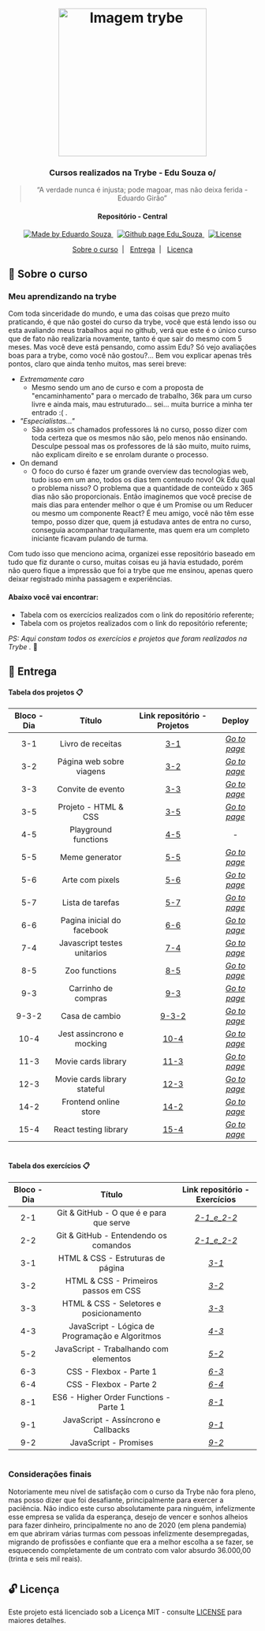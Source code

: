 <h1 align="center">
    <img alt="Imagem trybe" src="https://i.ibb.co/d4W2x4g/trybe.png" width="300px" />
</h1>

<h3 align="center">
  Cursos realizados na Trybe - Edu Souza o/
</h3>

<blockquote align="center">“A verdade nunca é injusta; pode magoar, mas não deixa ferida - Eduardo Girão”</blockquote>

<h4 align="center">
  Repositório - Central
</h4>

<p align="center">

  <a href="https://github.com/EduSouza-programmer" target="_blank">
    <img alt="Made by Eduardo Souza" src="https://img.shields.io/badge/made%20by-Edu%20Souza-%23F8952D">
  </a>&nbsp;

 <a href="https://edusouza-programmer.github.io/" target="_blank">
<img alt="Github page Edu_Souza " src="https://img.shields.io/badge/Github%20page-Edu_Souza-orange">
</a>&nbsp;

  <a href="#" >
    <img alt="License" src="https://img.shields.io/badge/license-MIT-%23F8952D">
  </a>

</p>

<p align="center">
  <a href="#rocket-Sobre-o-curso">Sobre o curso</a>&nbsp;&nbsp;|&nbsp;&nbsp;
  <a href="#postbox-Entrega"">Entrega</a>&nbsp;&nbsp;|&nbsp;&nbsp;
  <a href="#unlock-Licença">Licença</a>
</p>

## :rocket: Sobre o curso

### Meu aprendizando na trybe

Com toda sinceridade do mundo, e uma das coisas que prezo muito praticando, é que não gostei do curso da trybe, você que está lendo isso ou esta avaliando meus trabalhos aqui no github, verá que este é o único curso que de fato não realizaria novamente, tanto é que sair do mesmo com 5 meses. Mas você deve está pensando, como assim Edu? Só vejo avaliações boas para a trybe, como você não gostou?... Bem vou explicar apenas três pontos, claro que ainda tenho muitos, mas serei breve:

- _Extremamente caro_
  - Mesmo sendo um ano de curso e com a proposta de "encaminhamento" para o mercado de trabalho, 36k para um curso livre e ainda mais, mau estruturado... sei... muita burrice a minha ter entrado :( . 
- _"Especialistas..."_
  - São assim os chamados professores lá no curso, posso dizer com toda certeza que os mesmos não são, pelo menos não ensinando. Desculpe pessoal mas os professores de lá são muito, muito ruims, não explicam direito e se enrolam durante o processo.  
- On demand
  - O foco do curso é fazer um grande overview das tecnologias web, tudo isso em um ano, todos os dias tem conteudo novo! Ok Edu qual o problema nisso? O problema que a quantidade de conteúdo x 365 dias não são proporcionais. Então imaginemos que você precise de mais dias para entender melhor o que é um Promise ou um Reducer ou mesmo um componente React? É meu amigo, você não têm esse tempo, posso dizer que, quem já estudava antes de entra no curso, conseguia acompanhar traquilamente, mas quem era um completo iniciante ficavam pulando de turma.

Com tudo isso que menciono acima, organizei esse repositório baseado em tudo que fiz durante o curso, muitas coisas eu já havia estudado, porém não quero fique a impressão que foi a trybe que me ensinou, apenas quero deixar registrado minha passagem e experiências.  
#### Abaixo você vai encontrar:

- Tabela com os exercícios realizados com o link do repositório referente;
- Tabela com os projetos realizados com o link do repositório referente;

_PS: Aqui constam todos os exercícios e projetos que foram realizados na Trybe ._ :running:

## :postbox: Entrega
#### Tabela dos projetos :clipboard:

| Bloco - Dia |            Título            |                        Link repositório - Projetos                        |                                       Deploy                                       |
| :---------: | :--------------------------: | :-----------------------------------------------------------------------: | :--------------------------------------------------------------------------------: |
|     3-1     |      Livro de receitas       |                       [3-1](https://bit.ly/2Ej92q4)                       |                       _[Go to page](https://bit.ly/3j6Goan)_                       |
|     3-2     |   Página web sobre viagens   |                       [3-2](https://bit.ly/3hpqAPG)                       |                       _[Go to page](https://bit.ly/2CTWSDt)_                       |
|     3-3     |      Convite de evento       |                       [3-3](https://bit.ly/3lbABSZ)                       |                       _[Go to page](https://bit.ly/31o5Hig)_                       |
|     3-5     |     Projeto - HTML & CSS     |                       [3-5](https://bit.ly/3luM3cd)                       |                       _[Go to page](https://bit.ly/2YOkRLV)_                       |
|     4-5     |     Playground functions     | [4-5](https://github.com/EduSouza-programmer/Trybe_Projeto_4-5_Edu_Souza) |                                         -                                          |
|     5-5     |        Meme generator        | [5-5](https://github.com/EduSouza-programmer/Trybe_Projeto_5-5_Edu_Souza) | _[Go to page](https://edusouza-programmer.github.io/Trybe_Projeto_5-5_Edu_Souza/)_ |
|     5-6     |       Arte com pixels        | [5-6](https://github.com/EduSouza-programmer/Trybe_Projeto_5-6_Edu_Souza) | _[Go to page](https://edusouza-programmer.github.io/Trybe_Projeto_5-6_Edu_Souza/)_ |
|     5-7     |       Lista de tarefas       |                                  [5-7]()                                  |                                  _[Go to page]()_                                  |
|     6-6     |  Pagina inicial do facebook  |                                  [6-6]()                                  |                                  _[Go to page]()_                                  |
|     7-4     | Javascript testes unitarios  |                                  [7-4]()                                  |                                  _[Go to page]()_                                  |
|     8-5     |        Zoo functions         |                                  [8-5]()                                  |                                  _[Go to page]()_                                  |
|     9-3     |     Carrinho de compras      |                                  [9-3]()                                  |                                  _[Go to page]()_                                  |
|    9-3-2    |        Casa de cambio        |                                 [9-3-2]()                                 |                                  _[Go to page]()_                                  |
|    10-4     |  Jest assincrono e mocking   |                                 [10-4]()                                  |                                  _[Go to page]()_                                  |
|    11-3     |     Movie cards library      |                                 [11-3]()                                  |                                  _[Go to page]()_                                  |
|    12-3     | Movie cards library stateful |                                 [12-3]()                                  |                                  _[Go to page]()_                                  |
|    14-2     |    Frontend online store     |                                 [14-2]()                                  |                                  _[Go to page]()_                                  |
|    15-4     |    React testing library     |                                 [15-4]()                                  |                                  _[Go to page]()_                                  |


#

#### Tabela dos exercícios :clipboard:

| Bloco - Dia |                     Título                      |                               Link repositório - Exercícios                               |
| :---------: | :---------------------------------------------: | :---------------------------------------------------------------------------------------: |
|     2-1     |     Git & GitHub - O que é e para que serve     | _[2-1_e_2-2](https://github.com/EduSouza-programmer/Trybe_Exercicio_2-1_e_2-2_Edu_Souza)_ |
|     2-2     |      Git & GitHub - Entendendo os comandos      | _[2-1_e_2-2](https://github.com/EduSouza-programmer/Trybe_Exercicio_2-1_e_2-2_Edu_Souza)_ |
|     3-1     |        HTML & CSS - Estruturas de página        |       _[3-1](https://github.com/EduSouza-programmer/Trybe_Exercicio_3-1_Edu_Souza)_       |
|     3-2     |      HTML & CSS - Primeiros passos em CSS       |       _[3-2](https://github.com/EduSouza-programmer/Trybe_Exercicio_3-2_Edu_Souza)_       |
|     3-3     |     HTML & CSS - Seletores e posicionamento     |       _[3-3](https://github.com/EduSouza-programmer/Trybe_Exercicio_3-3_Edu_Souza)_       |
|     4-3     | JavaScript - Lógica de Programação e Algoritmos |       _[4-3](https://github.com/EduSouza-programmer/Trybe_Exercicio_4-3_Edu_Souza)_       |
|     5-2     |     JavaScript - Trabalhando com elementos      |       _[5-2](https://github.com/EduSouza-programmer/Trybe_Exercicio_5-2_Edu_Souza)_       |
|     6-3     |             CSS - Flexbox - Parte 1             |       _[6-3](https://github.com/EduSouza-programmer/Trybe_Exercicio_6-3_Edu_Souza)_       |
|     6-4     |             CSS - Flexbox - Parte 2             |       _[6-4](https://github.com/EduSouza-programmer/Trybe_Exercicio_6-4_Edu_Souza)_       |
|     8-1     |     ES6 - Higher Order Functions - Parte 1      |       _[8-1](https://github.com/EduSouza-programmer/Trybe_Exercicio_8-1_Edu_Souza)_       |
|     9-1     |       JavaScript - Assíncrono e Callbacks       |       _[9-1](https://github.com/EduSouza-programmer/Trybe_Exercicio_9-1_Edu_Souza)_       |
|     9-2     |              JavaScript - Promises              |       _[9-2](https://github.com/EduSouza-programmer/Trybe_Exercicio_9-2_Edu_Souza)_       |

#

### Considerações finais

Notoriamente meu nível de satisfação com o curso da Trybe não fora pleno, mas posso dizer que foi desafiante, principalmente para exercer a paciência. Não indico este curso absolutamente para ninguém, infelizmente esse empresa se valida da esperança, desejo de vencer e sonhos alheios para fazer dinheiro, principalmente no ano de 2020 (em plena pandemia) em que abriram várias turmas com pessoas infelizmente desempregadas, migrando de profissões e confiante que era a melhor escolha a se fazer, se esquecendo completamente de um contrato com valor absurdo 36.000,00 (trinta e seis mil reais).  

#

## :unlock: Licença

Este projeto está licenciado sob a Licença MIT - consulte [LICENSE](https://opensource.org/licenses/MIT) para maiores detalhes.
